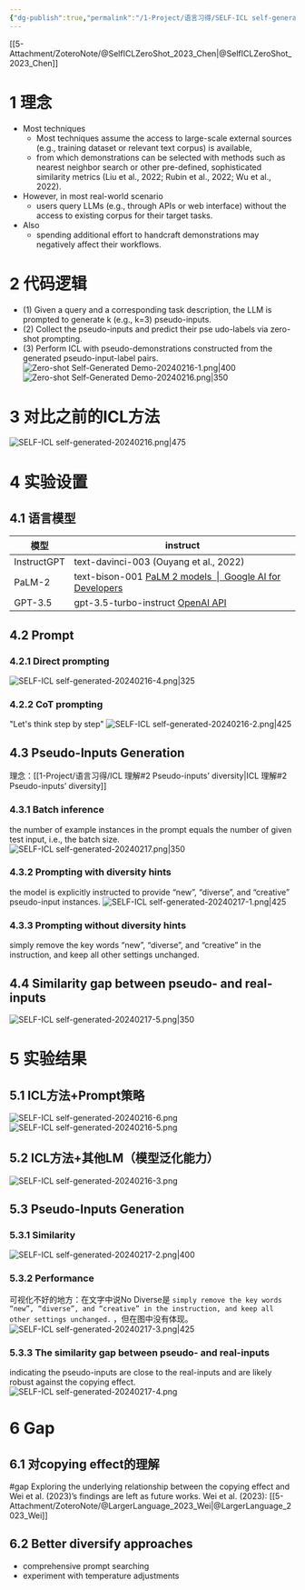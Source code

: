```yaml
---
{"dg-publish":true,"permalink":"/1-Project/语言习得/SELF-ICL self-generated/"}
---
```


[[5-Attachment/ZoteroNote/@SelfICLZeroShot_2023_Chen\|@SelfICLZeroShot_2023_Chen]]
# 1 理念
- Most techniques
	- Most techniques assume the access to large-scale external sources (e.g., training dataset or relevant text corpus) is available, 
	- from which demonstrations can be selected with methods such as nearest neighbor search or other pre-defined, sophisticated similarity metrics (Liu et al., 2022; Rubin et al., 2022; Wu et al., 2022).
- However, in most real-world scenario
	- users query LLMs (e.g., through APIs or web interface) without the access to existing corpus for their target tasks.
- Also
	- spending additional effort to handcraft demonstrations may negatively affect their workflows.
# 2 代码逻辑
- (1) Given a query and a corresponding task description, the LLM is prompted to generate k (e.g., k=3) pseudo-inputs.
- (2) Collect the pseudo-inputs and predict their pse udo-labels via zero-shot prompting.
- (3) Perform ICL with pseudo-demonstrations constructed from the generated pseudo-input-label pairs.
![Zero-shot Self-Generated Demo-20240216-1.png|400](/img/user/5-Attachment/Image/Zero-shot%20Self-Generated%20Demo-20240216-1.png)
![Zero-shot Self-Generated Demo-20240216.png|350](/img/user/5-Attachment/Image/Zero-shot%20Self-Generated%20Demo-20240216.png)
# 3 对比之前的ICL方法
![SELF-ICL self-generated-20240216.png|475](/img/user/5-Attachment/Image/SELF-ICL%20self-generated-20240216.png)    
# 4 实验设置
## 4.1 语言模型
| 模型 | instruct |
| ---- | ---- |
| InstructGPT | text-davinci-003 (Ouyang et al., 2022) |
| PaLM-2 | text-bison-001 [PaLM 2 models  \|  Google AI for Developers](https://ai.google.dev/models/palm) |
| GPT-3.5 | gpt-3.5-turbo-instruct [OpenAI API](https://platform.openai.com/docs/models/overview) |
## 4.2 Prompt
### 4.2.1 Direct prompting
![SELF-ICL self-generated-20240216-4.png|325](/img/user/5-Attachment/Image/SELF-ICL%20self-generated-20240216-4.png)
### 4.2.2 CoT prompting
"Let's think step by step"
![SELF-ICL self-generated-20240216-2.png|425](/img/user/5-Attachment/Image/SELF-ICL%20self-generated-20240216-2.png)
## 4.3 Pseudo-Inputs Generation
理念：[[1-Project/语言习得/ICL 理解#2 Pseudo-inputs’ diversity\|ICL 理解#2 Pseudo-inputs’ diversity]]
### 4.3.1 Batch inference
the number of example instances in the prompt equals the number of given test input, i.e., the batch size. 
![SELF-ICL self-generated-20240217.png|350](/img/user/5-Attachment/Image/SELF-ICL%20self-generated-20240217.png)
### 4.3.2 Prompting with diversity hints
the model is explicitly instructed to provide “new”, “diverse”, and “creative” pseudo-input instances.
![SELF-ICL self-generated-20240217-1.png|425](/img/user/5-Attachment/Image/SELF-ICL%20self-generated-20240217-1.png)
### 4.3.3 Prompting without diversity hints
simply remove the key words “new”, “diverse”, and “creative” in the instruction, and keep all other settings unchanged.
## 4.4 Similarity gap between pseudo- and real-inputs
![SELF-ICL self-generated-20240217-5.png|350](/img/user/5-Attachment/Image/SELF-ICL%20self-generated-20240217-5.png)
# 5 实验结果
## 5.1 ICL方法+Prompt策略
![SELF-ICL self-generated-20240216-6.png](/img/user/5-Attachment/Image/SELF-ICL%20self-generated-20240216-6.png)
![SELF-ICL self-generated-20240216-5.png](/img/user/5-Attachment/Image/SELF-ICL%20self-generated-20240216-5.png)
## 5.2 ICL方法+其他LM（模型泛化能力）
![SELF-ICL self-generated-20240216-3.png](/img/user/5-Attachment/Image/SELF-ICL%20self-generated-20240216-3.png)
## 5.3 Pseudo-Inputs Generation
### 5.3.1 Similarity
![SELF-ICL self-generated-20240217-2.png|400](/img/user/5-Attachment/Image/SELF-ICL%20self-generated-20240217-2.png)
### 5.3.2 Performance
可视化不好的地方：在文字中说No Diverse是 `simply remove the key words “new”, “diverse”, and “creative” in the instruction, and keep all other settings unchanged.` ，但在图中没有体现。
![SELF-ICL self-generated-20240217-3.png|425](/img/user/5-Attachment/Image/SELF-ICL%20self-generated-20240217-3.png)
### 5.3.3 The similarity gap between pseudo- and real-inputs
indicating the pseudo-inputs are close to the real-inputs and are likely robust against the copying effect.
![SELF-ICL self-generated-20240217-4.png](/img/user/5-Attachment/Image/SELF-ICL%20self-generated-20240217-4.png)
# 6 Gap
## 6.1 对copying effect的理解
#gap 
Exploring the underlying relationship between the copying effect and Wei et al. (2023)’s findings are left as future works.
Wei et al. (2023): [[5-Attachment/ZoteroNote/@LargerLanguage_2023_Wei\|@LargerLanguage_2023_Wei]]
## 6.2 Better diversify approaches
- comprehensive prompt searching
- experiment with temperature adjustments